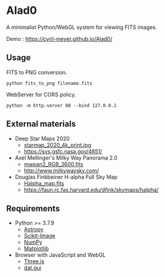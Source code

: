 # Alad0
A minimalist Python/WebGL system for viewing FITS images.

Demo : https://cyril-meyer.github.io/Alad0/

## Usage
FITS to PNG conversion.
```
python fits_to_png filename.fits
```
WebServer for CORS policy.
```
python -m http.server 80 --bind 127.0.0.1
```


## External materials

* Deep Star Maps 2020
  * [starmap_2020_4k_print.jpg](https://svs.gsfc.nasa.gov/vis/a000000/a004800/a004851/starmap_2020_4k_print.jpg)
  * https://svs.gsfc.nasa.gov/4851/
* Axel Mellinger's Milky Way Panorama 2.0
  * [mwpan2_RGB_3600.fits](http://galaxy.phy.cmich.edu/~axel/mwpan2/mwpan2_RGB_3600.fits)
  * http://www.milkywaysky.com/
* Douglas Finkbeiner H-alpha Full Sky Map
  * [Halpha_map.fits](https://faun.rc.fas.harvard.edu/dfink/skymaps/halpha/data/v1_1/maps/Halpha_map.fits)
  * https://faun.rc.fas.harvard.edu/dfink/skymaps/halpha/

## Requirements

* Python >= 3.7.9
  * [Astropy](https://www.astropy.org/)
  * [Scikit-Image](https://scikit-image.org/)
  * [NumPy](https://numpy.org/)
  * [Matplotlib](https://matplotlib.org/)
* Browser with JavaScript and WebGL
  * [Three.js](https://threejs.org/)
  * [dat.gui](https://github.com/dataarts/dat.gui)
